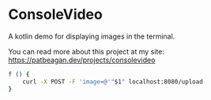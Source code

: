 # ConsoleVideo
A kotlin demo for displaying images in the terminal.

You can read more about this project at my site:
https://patbeagan.dev/projects/consolevideo

```bash
f () {
	curl -X POST -F 'image=@'"$1" localhost:8080/upload
}
```

